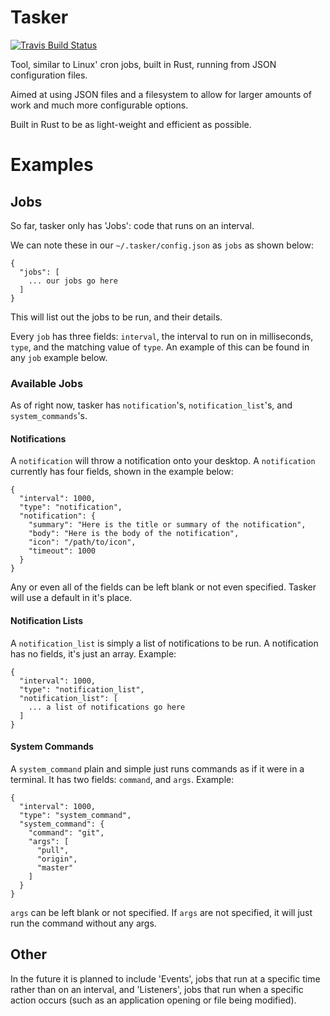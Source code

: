 # Tasker

[![Travis Build Status](https://travis-ci.org/chasb96/tasker.svg?branch=master)](https://travis-ci.org/chasb96/tasker)

Tool, similar to Linux' cron jobs, built in Rust, running from JSON configuration files.

Aimed at using JSON files and a filesystem to allow for larger amounts of work and much more configurable options.

Built in Rust to be as light-weight and efficient as possible.

# Examples

## Jobs

So far, tasker only has 'Jobs': code that runs on an interval.

We can note these in our `~/.tasker/config.json` as `jobs` as shown below:

```
{
  "jobs": [
    ... our jobs go here
  ]
}
```

This will list out the jobs to be run, and their details.

Every `job` has three fields: `interval`, the interval to run on in milliseconds, `type`, and the matching value of `type`. An example of this can be found in any `job` example below.

### Available Jobs

As of right now, tasker has `notification`'s, `notification_list`'s, and `system_commands`'s. 

#### Notifications

A `notification` will throw a notification onto your desktop. A `notification` currently has four fields, shown in the example below:

```
{
  "interval": 1000,
  "type": "notification",
  "notification": {
    "summary": "Here is the title or summary of the notification",
    "body": "Here is the body of the notification",
    "icon": "/path/to/icon",
    "timeout": 1000
  }
}
```
Any or even all of the fields can be left blank or not even specified. Tasker will use a default in it's place.

#### Notification Lists

A `notification_list` is simply a list of notifications to be run. A notification has no fields, it's just an array. 
Example:

```
{
  "interval": 1000,
  "type": "notification_list",
  "notification_list": [
    ... a list of notifications go here
  ]
}
```

#### System Commands

A `system_command` plain and simple just runs commands as if it were in a terminal. It has two fields: `command`, and `args`.
Example:

```
{
  "interval": 1000,
  "type": "system_command",
  "system_command": {
    "command": "git",
    "args": [
      "pull",
      "origin",
      "master"
    ]
  }
}
```

`args` can be left blank or not specified. If `args` are not specified, it will just run the command without any args.

## Other

In the future it is planned to include 'Events', jobs that run at a specific time rather than on an interval, and 'Listeners', jobs that run when a specific action occurs (such as an application opening or file being modified).

